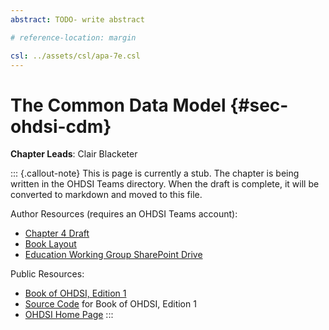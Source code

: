 ```yaml
---
abstract: TODO- write abstract

# reference-location: margin

csl: ../assets/csl/apa-7e.csl
---
```


# The Common Data Model {#sec-ohdsi-cdm}

**Chapter Leads**: Clair Blacketer

::: {.callout-note}
This is page is currently a stub.
The chapter is being written in the OHDSI Teams directory.
When the draft is complete,
it will be converted to markdown and moved to this file.

Author Resources (requires an OHDSI Teams account):

* [Chapter 4 Draft](https://ohdsiorg.sharepoint.com/:w:/r/sites/Workgroup-EducationWorkingGroup/_layouts/15/Doc.aspx?sourcedoc=%7B6AA9B371-0E2B-4FCA-9F04-72B61395AAEB%7D&file=Chapter%20%204%20-%20Common%20Data%20Model%20Markdown%20Template.docx&action=default&mobileredirect=true)
* [Book Layout](https://ohdsiorg.sharepoint.com/:x:/r/sites/Workgroup-EducationWorkingGroup/_layouts/15/Doc2.aspx?action=edit&sourcedoc=%7B1fa31e39-1c5f-4918-b878-609ebd9810b3%7D&wdOrigin=TEAMS-WEB.teamsSdk_ns.rwc&wdExp=TEAMS-TREATMENT&wdhostclicktime=1748104477731&web=1)
* [Education Working Group SharePoint Drive](https://ohdsiorg.sharepoint.com/sites/Workgroup-EducationWorkingGroup/Shared%20Documents/Forms/AllItems.aspx?viewid=05fec2cc%2Dec8a%2D4d04%2Db565%2Dcf1289b96f67)

Public Resources:

* [Book of OHDSI, Edition 1](https://ohdsi.github.io/TheBookOfOhdsi/)
* [Source Code](https://github.com/OHDSI/TheBookOfOhdsi) for Book of OHDSI, Edition 1
* [OHDSI Home Page](https://ohdsi.org/)
:::
